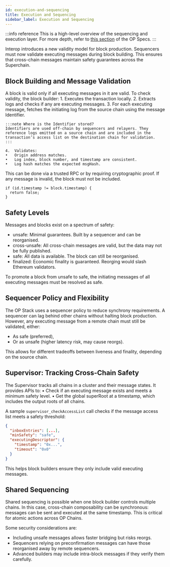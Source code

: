 ```yaml
---
id: execution-and-sequencing
title: Execution and Sequencing
sidebar_label: Execution and Sequencing
---
```


:::info reference
This is a high-level overview of the sequencing and execution layer. For more depth, refer to [this section](https://specs.optimism.io/interop/sequencer.html) of the OP Specs.
:::

Interop introduces a new validity model for block production. Sequencers must now validate executing messages during block building. This ensures that cross-chain messages maintain safety guarantees across the Superchain.

## Block Building and Message Validation

A block is valid only if all executing messages in it are valid. To check validity, the block builder:
	1.	Executes the transaction locally.
	2.	Extracts logs and checks if any are executing messages.
	3.	For each executing message, fetches the initiating log from the source chain using the message Identifier.
	
	:::note Where is the Identifier stored?
	Identifiers are used off-chain by sequencers and relayers. They reference logs emitted on a source chain and are included in the transaction’s access list on the destination chain for validation.
	:::

	4.	Validates:
	•	Origin address matches.
	•	Log index, block number, and timestamp are consistent.
	•	Log hash matches the expected msgHash.

This can be done via a trusted RPC or by requiring cryptographic proof. If any message is invalid, the block must not be included.

```solidity
if (id.timestamp != block.timestamp) {
  return false;
}
```

## Safety Levels

Messages and blocks exist on a spectrum of safety:
- unsafe: Minimal guarantees. Built by a sequencer and can be reorganised.
- cross-unsafe: All cross-chain messages are valid, but the data may not be fully published.
- safe: All data is available. The block can still be reorganised.
- finalized: Economic finality is guaranteed. Reorging would slash Ethereum validators.

To promote a block from unsafe to safe, the initiating messages of all executing messages must be resolved as safe.

## Sequencer Policy and Flexibility

The OP Stack uses a sequencer policy to reduce synchrony requirements. A sequencer can lag behind other chains without halting block production. However, any executing message from a remote chain must still be validated, either:
- As safe (preferred),
- Or as unsafe (higher latency risk, may cause reorgs).

This allows for different tradeoffs between liveness and finality, depending on the source chain.

## Supervisor: Tracking Cross-Chain Safety

The Supervisor tracks all chains in a cluster and their message states. It provides APIs to:
	•	Check if an executing message exists and meets a minimum safety level.
	•	Get the global superRoot at a timestamp, which includes the output roots of all chains.

A sample `supervisor_checkAccessList` call checks if the message access list meets a safety threshold:
```json
{
  "inboxEntries": [...],
  "minSafety": "safe",
  "executingDescriptor": {
    "timestamp": "0x...",
    "timeout": "0x0"
  }
}
```

This helps block builders ensure they only include valid executing messages.

## Shared Sequencing

Shared sequencing is possible when one block builder controls multiple chains. In this case, cross-chain composability can be synchronous: messages can be sent and executed at the same timestamp. This is critical for atomic actions across OP Chains.

Some security considerations are: 
- Including unsafe messages allows faster bridging but risks reorgs.
- Sequencers relying on preconfirmation messages can have those reorganised away by remote sequencers.
- Advanced builders may include intra-block messages if they verify them carefully.
